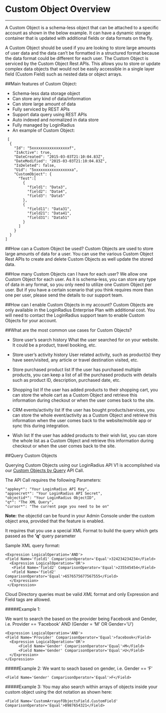Custom Object Overview
===
---
A Custom Object is a schema-less object that can be attached to a specific account as shown in the below example. It can have a dynamic storage container that is updated with additional fields or data formats on the fly.

A Custom Object should be used if you are looking to store large amounts of user data and the data can’t be formatted in a structured format because the data format could be different for each user. The Custom Object is serviced by the Custom Object Rest APIs. This allows you to store or update complex data objects that would not be easily accessible in a single layer field (Custom Field) such as nested data or object arrays.

##Main features of Custom Object:

 - Schema-less data storage object
 - Can store any kind of data/information
 - Can store large amount of data
 - Fully serviced by REST APIs
 - Support data query using REST APIs
 - Auto indexed and normalized in data store
 - Fully managed by LoginRadius
 - An example of Custom Object:

```
 [
  {
    "Id": "5xxxxxxxxxxxxxxxxxf",
    "IsActive": true,
    "DateCreated": "2015-03-03T21:10:04.83Z",
    "DateModified": "2015-03-03T21:10:04.83Z",
    "IsDeleted": false,
    "Uid": "5xxxxxxxxxxxxxxxxxa",
    "CustomObject": {
      "Test":[
        {
          "field1": "Data3",
          "field2": "Data4",
          "field3": "Data5"
        },
        {
          "field11": "Data31",
          "field21": "Data41",
          "field31": "Data51"
        }
      ]
    }
  }
]
```
##How can a Custom Object be used?
Custom Objects are used to store large amounts of data for a user. You can use the various Custom Object Rest APIs to create and delete Custom Objects as well update the stored data.

##How many Custom Objects can I have for each user?
We allow one Custom Object for each user. As it is schema-less, you can store any type of data in any format, so you only need to utilize one Custom Object per user. But if you have a certain scenario that you think requires more than one per user, please send the details to our support team.

##How can I enable Custom Objects in my account?
Custom Objects are only available in the LoginRadius Enterprise Plan with additional cost. You will need to contact the LoginRadius support team to enable Custom Objects for your account.

##What are the most common use cases for Custom Objects?
 - Store user’s search history
What the user searched for on your website. It could be a product, travel booking, etc.

 - Store user’s activity history
User related activity, such as product(s) they have seen/visited, any article or travel destination visited, etc.

 - Store purchased product list
If the user has purchased multiple products, you can keep a list of all the purchased products with details such as product ID, description, purchased date, etc.

 - Shopping list
If the user has added products to their shopping cart, you can store the whole cart as a Custom Object and retrieve this information during checkout or when the user comes back to the site.

 - CRM events/activity list
If the user has bought products/services, you can store the whole event/activity as a Custom Object and retrieve this information when the user comes back to the website/mobile app or sync this during integration.

 - Wish list
If the user has added products to their wish list, you can store the whole list as a Custom Object and retrieve this information during checkout or when the user comes back to the site.

##Query Custom Objects


Querying Custom Objects using our LoginRadius API V1 is accomplished via our [Custom Objects by Query](http://apidocs.loginradius.com/v1/user-registration/custom-objects-by-query) API Call.

The API Call requires the following Parameters:

```
"appkey*": "Your LoginRadius API Key",
"appsecret*": "Your LoginRadius API Secret",
"objectid*": "Your LoginRadius ObjectID",
"q*": "The XML Query",
"cursor*": "The current page you need to be on"
```

**Note:** the objectid can be found in your Admin Console under the custom object area, provided that the feature is enabled. 


It requires that you use a special XML Format to build the query which gets passed as the **'q'**  query parameter


Sample XML query format:

```
<Expression LogicalOperation='AND'>
<Field Name='field1' ComparisonOperator='Equal'>324234234234</Field>
  <Expression LogicalOperation='OR'>
   <Field Name='field2' ComparisonOperator='Equal'>235545454</Field>
   <Field Name='field2' ComparisonOperator='Equal'>6576575677567555</Field>
  </Expression>
 </Expression>
```


Cloud Directory queries must be valid *XML* format and only Expression and Field tags are allowed.


#####Example 1:

We want to search the based on the provider being Facebook and Gender, i.e.
Provider == ‘Facebook’ AND (Gender = ‘M’ OR Gender=’U’)


```
<Expression LogicalOperation='AND'>
<Field Name='Provider' ComparisonOperator='Equal'>facebook</Field>
  <Expression LogicalOperation='OR'>
      <Field Name='Gender' ComparisonOperator='Equal'>M</Field>
      <Field Name='Gender' ComparisonOperator='Equal'>U</Field>
  </Expression>
</Expression>
```

#####Example 2:
We want to seach based on gender, i.e. Gender == ‘F’
```
<Field Name='Gender' ComparisonOperator='Equal'>F</Field>
```



#####Example 3:
You may also search within arrays of objects inside your custom object using the dot notation as shown here:
```
<Field Name='CustomArrayofObjectsField.CustomField' ComparisonOperator='Equal'>0987654321</Field>
```


